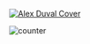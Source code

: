 [![Alex Duval Cover](https://res.cloudinary.com/dey128wj1/image/upload/v1594650260/cover_2x_vnypvx.png)](https://www.alexduval.fr/?utm_campaign=ReadMe&utm_medium=img&utm_source=Github)  

![counter](https://ennjgcps5pdut2y.m.pipedream.net)
